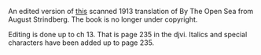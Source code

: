 An edited version of [this](http://archive.org/details/byopensea00strigoog) scanned 1913 translation of By The Open Sea from August Strindberg.
The book is no longer under copyright.

Editing is done up to ch 13. That is page 235 in the djvi.
Italics and special characters have been added up to page 235.